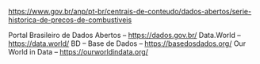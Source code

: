 https://www.gov.br/anp/pt-br/centrais-de-conteudo/dados-abertos/serie-historica-de-precos-de-combustiveis

Portal Brasileiro de Dados Abertos – https://dados.gov.br/ 
Data.World – https://data.world/ 
BD – Base de Dados – https://basedosdados.org/
Our World in Data – https://ourworldindata.org/
